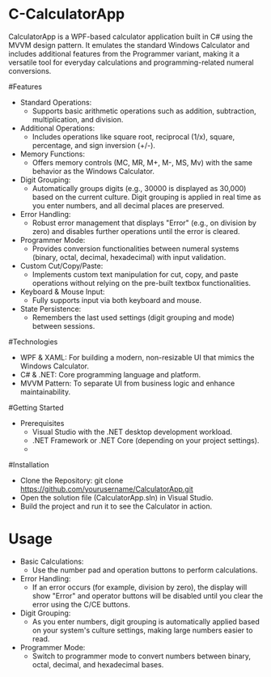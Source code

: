 # C-CalculatorApp

CalculatorApp is a WPF-based calculator application built in C# using the MVVM design pattern. It emulates the standard Windows Calculator and includes additional features from the Programmer variant, making it a versatile tool for everyday calculations and programming-related numeral conversions.

#Features
  * Standard Operations:
      - Supports basic arithmetic operations such as addition, subtraction, multiplication, and division.
  * Additional Operations:
      - Includes operations like square root, reciprocal (1/x), square, percentage, and sign inversion (+/-).
  * Memory Functions:
      - Offers memory controls (MC, MR, M+, M-, MS, Mv) with the same behavior as the Windows Calculator.
  * Digit Grouping:
      - Automatically groups digits (e.g., 30000 is displayed as 30,000) based on the current culture. Digit grouping is applied in real time as you enter numbers, and all decimal places are preserved.
  * Error Handling:
      - Robust error management that displays "Error" (e.g., on division by zero) and disables further operations until the error is cleared.
  * Programmer Mode:
      - Provides conversion functionalities between numeral systems (binary, octal, decimal, hexadecimal) with input validation.
  * Custom Cut/Copy/Paste:
      - Implements custom text manipulation for cut, copy, and paste operations without relying on the pre-built textbox functionalities.
  * Keyboard & Mouse Input:
      - Fully supports input via both keyboard and mouse.
  * State Persistence:
      - Remembers the last used settings (digit grouping and mode) between sessions.

#Technologies
  * WPF & XAML: For building a modern, non-resizable UI that mimics the Windows Calculator.
  * C# & .NET: Core programming language and platform.
  * MVVM Pattern: To separate UI from business logic and enhance maintainability.
  
#Getting Started
  * Prerequisites
      - Visual Studio with the .NET desktop development workload.
      - .NET Framework or .NET Core (depending on your project settings).
      - 
#Installation
  * Clone the Repository: git clone https://github.com/yourusername/CalculatorApp.git
  * Open the solution file (CalculatorApp.sln) in Visual Studio.
  * Build the project and run it to see the Calculator in action.

# Usage
  * Basic Calculations:
      - Use the number pad and operation buttons to perform calculations.
  * Error Handling:
      - If an error occurs (for example, division by zero), the display will show "Error" and operator buttons will be disabled until you clear the error using the C/CE buttons.
  * Digit Grouping:
      - As you enter numbers, digit grouping is automatically applied based on your system's culture settings, making large numbers easier to read.
  * Programmer Mode:
      - Switch to programmer mode to convert numbers between binary, octal, decimal, and hexadecimal bases.
